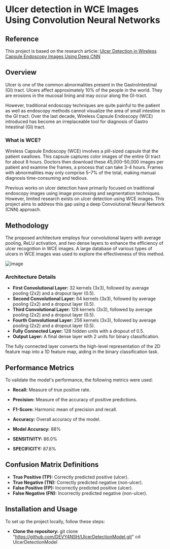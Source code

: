 # Ulcer detection in WCE Images Using Convolution Neural Networks
## Reference 
This project is based on the research article: [Ulcer Detection in Wireless Capsule Endoscopy Images Using Deep CNN](https://www.researchgate.net/publication/344603682_Ulcer_detection_in_Wireless_Capsule_Endoscopy_images_using_deep_CNN)

## Overview 
Ulcer is one of the common abnormalities present in the
GastroIntestinal (GI) tract. Ulcers affect approximately 10%
of the people in the world. They are erosions in the mucosal
lining and may occur along the GI-tract.

However, traditional endoscopy techniques are quite painful
to the patient as well as endoscopy methods cannot visualize
the area of small intestine in the GI tract. Over the last decade,
Wireless Capsule Endoscopy (WCE) introduced has become
an irreplaceable tool for diagnosis of Gastro Intestinal (GI)
tract.

### What is WCE?
Wireless Capsule Endoscopy (WCE) involves a pill-sized capsule that the patient swallows. This capsule captures color images of the entire GI tract for about 8 hours. Doctors then download these 45,000–50,000 images per patient and examine the frames, a process that can take 3-4 hours. Frames with abnormalities may only comprise 5–7% of the total, making manual diagnosis time-consuming and tedious.

Previous works on ulcer detection have primarily focused on traditional endoscopy images using image processing and segmentation techniques. However, limited research exists on ulcer detection using WCE images. This project aims to address this gap using a deep Convolutional Neural Network (CNN) approach.

## Methodology
The proposed architecture employs four convolutional layers with average pooling, ReLU activation, and two dense layers to enhance the efficiency of ulcer recognition in WCE images. A large database of various types of ulcers in WCE images was used to explore the effectiveness of this method.

![image](https://github.com/DEVY4NSH/UlcerDetectionModel/assets/101127637/fe7b20a9-c028-4a52-b881-e68b2a5287ff)

### Architecture Details
- **First Convolutional Layer:** 32 kernels (3x3), followed by average pooling (2x2) and a dropout layer (0.5).
- **Second Convolutional Layer:** 64 kernels (3x3), followed by average pooling (2x2) and a dropout layer (0.5).
- **Third Convolutional Layer:** 128 kernels (3x3), followed by average pooling (2x2) and a dropout layer (0.5).
- **Fourth Convolutional Layer:** 256 kernels (3x3), followed by average pooling (2x2) and a dropout layer (0.5).
- **Fully Connected Layer:** 128 hidden units with a dropout of 0.5.
- **Output Layer:** A final dense layer with 2 units for binary classification.

The fully connected layer converts the high-level representation of the 2D feature map into a 1D feature map, aiding in the binary classification task.


## Performance Metrics
To validate the model's performance, the following metrics were used:

- **Recall:** Measure of true positive rate.

- **Precision:** Measure of the accuracy of positive predictions.

- **F1-Score:** Harmonic mean of precision and recall.

- **Accuracy:** Overall accuracy of the model.

- **Model Accuracy:** 88%

- **SENSITIVITY:** 86.0%

- **SPECIFICITY:** 87.8%

## Confusion Matrix Definitions
- **True Positive (TP):** Correctly predicted positive (ulcer).
- **True Negative (TN):** Correctly predicted negative (non-ulcer).
- **False Positive (FP):** Incorrectly predicted positive (ulcer). 
- **False Negative (FN):** Incorrectly predicted negative (non-ulcer).


## Installation and Usage
To set up the project locally, follow these steps:
- **Clone the repository:**
  git clone "https://github.com/DEVY4NSH/UlcerDetectionModel.git"
  cd UlcerDetectionModel






